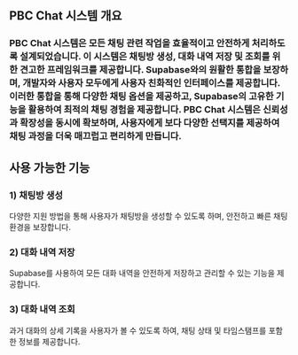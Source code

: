 ## PBC Chat 시스템 개요 <br>
### PBC Chat 시스템은 모든 채팅 관련 작업을 효율적이고 안전하게 처리하도록 설계되었습니다. 이 시스템은 채팅방 생성, 대화 내역 저장 및 조회를 위한 견고한 프레임워크를 제공합니다. Supabase와의 원활한 통합을 보장하며, 개발자와 사용자 모두에게 사용자 친화적인 인터페이스를 제공합니다. 이러한 통합을 통해 다양한 채팅 옵션을 제공하고, Supabase의 고유한 기능을 활용하여 최적의 채팅 경험을 제공합니다. PBC Chat 시스템은 신뢰성과 확장성을 동시에 확보하며, 사용자에게 보다 다양한 선택지를 제공하여 채팅 과정을 더욱 매끄럽고 편리하게 만듭니다.

## 사용 가능한 기능
### 1) 채팅방 생성 <br>
  다양한 지원 방법을 통해 사용자가 채팅방을 생성할 수 있도록 하며, 안전하고 빠른 채팅 환경을 보장합니다.

### 2) 대화 내역 저장 <br>
  Supabase를 사용하여 모든 대화 내역을 안전하게 저장하고 관리할 수 있는 기능을 제공합니다.

### 3) 대화 내역 조회 <br>
  과거 대화의 상세 기록을 사용자가 볼 수 있도록 하여, 채팅 상태 및 타임스탬프를 포함한 정보를 제공합니다.
